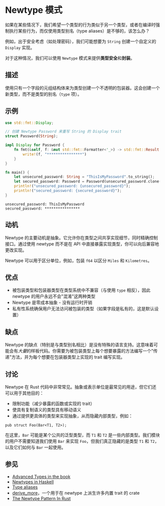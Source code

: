 # Newtype 模式

如果在某些情况下，我们希望一个类型的行为类似于另一个类型，或者在编译时强制执行某些行为，而仅使用类型别名（type aliases）是不够的，该怎么办？

例如，出于安全考虑（如处理密码），我们可能想要为 `String` 创建一个自定义的 `Display` 实现。

对于这种情况，我们可以使用 `Newtype` 模式来提供**类型安全**和**封装**。

## 描述

使用只有一个字段的元组结构体来为类型创建一个不透明的包装器。这会创建一个新类型，而不是类型的别名（`type` 项）。

## 示例

```rust
use std::fmt::Display;

// 创建 Newtype Password 来重写 String 的 Display trait
struct Password(String);

impl Display for Password {
    fn fmt(&self, f: &mut std::fmt::Formatter<'_>) -> std::fmt::Result {
        write!(f, "****************")
    }
}

fn main() {
    let unsecured_password: String = "ThisIsMyPassword".to_string();
    let secured_password: Password = Password(unsecured_password.clone());
    println!("unsecured_password: {unsecured_password}");
    println!("secured_password: {secured_password}");
}
```

```shell
unsecured_password: ThisIsMyPassword
secured_password: ****************
```

## 动机

Newtype 的主要动机是抽象。它允许你在类型之间共享实现细节，同时精确控制接口。通过使用 newtype 而不是在 API 中直接暴露实现类型，你可以向后兼容地更改实现。

Newtype 可以用于区分单位，例如，包装 `f64` 以区分 `Miles` 和 `Kilometres`。

## 优点

- 被包装类型和包装器类型在类型系统中不兼容（与使用 `type` 相反），因此 newtype 的用户永远不会"混淆"这两种类型
- Newtype 是零成本抽象 - 没有运行时开销
- 私有性系统确保用户无法访问被包装的类型（如果字段是私有的，这是默认设置）

## 缺点

Newtype 的缺点（特别是与类型别名相比）是没有特殊的语言支持。这意味着可能会有*大量*的样板代码。你需要为被包装类型上每个想要暴露的方法编写一个"传递"方法，并为每个想要在包装器类型上实现的 trait 编写实现。

## 讨论

Newtype 在 Rust 代码中非常常见。抽象或表示单位是最常见的用途，但它们还可以用于其他目的：

- 限制功能（减少暴露的函数或实现的 trait）
- 使具有复制语义的类型具有移动语义
- 通过提供更具体的类型来实现抽象，从而隐藏内部类型，例如：

```rust,ignore
pub struct Foo(Bar<T1, T2>);
```

在这里，`Bar` 可能是某个公共的泛型类型，而 `T1` 和 `T2` 是一些内部类型。我们模块的用户不需要知道我们使用 `Bar` 来实现 `Foo`，但我们真正隐藏的是类型 `T1` 和 `T2`，以及它们如何与 `Bar` 一起使用。

## 参见

- [Advanced Types in the book](https://doc.rust-lang.org/book/ch19-04-advanced-types.html?highlight=newtype#using-the-newtype-pattern-for-type-safety-and-abstraction)
- [Newtypes in Haskell](https://wiki.haskell.org/Newtype)
- [Type aliases](https://doc.rust-lang.org/stable/book/ch19-04-advanced-types.html#creating-type-synonyms-with-type-aliases)
- [derive_more](https://crates.io/crates/derive_more)，一个用于在 newtype 上派生许多内置 trait 的 crate
- [The Newtype Pattern In Rust](https://web.archive.org/web/20230519162111/https://www.worthe-it.co.za/blog/2020-10-31-newtype-pattern-in-rust.html)

